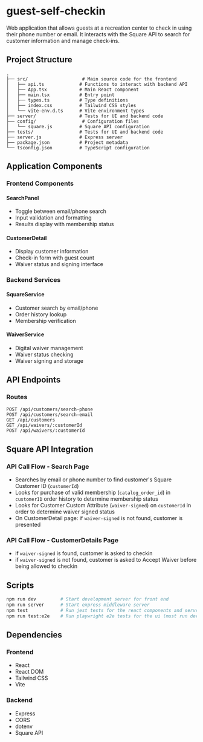 # guest-self-checkin

Web application that allows guests at a recreation center to check in using their phone number or email. It interacts with the Square API to search for customer information and manage check-ins.

## Project Structure

```
.
├── src/                    # Main source code for the frontend
│   ├── api.ts             # Functions to interact with backend API
│   ├── App.tsx            # Main React component
│   ├── main.tsx           # Entry point
│   ├── types.ts           # Type definitions
│   ├── index.css          # Tailwind CSS styles
│   └── vite-env.d.ts      # Vite environment types
├── server/                # Tests for UI and backend code
├── config/                 # Configuration files
│   └── square.js          # Square API configuration
├── tests/                 # Tests for UI and backend code
├── server.js              # Express server
├── package.json           # Project metadata
└── tsconfig.json          # TypeScript configuration
```

## Application Components

### Frontend Components

#### SearchPanel
- Toggle between email/phone search
- Input validation and formatting
- Results display with membership status

#### CustomerDetail
- Display customer information
- Check-in form with guest count
- Waiver status and signing interface

### Backend Services

#### SquareService
- Customer search by email/phone
- Order history lookup
- Membership verification

#### WaiverService
- Digital waiver management
- Waiver status checking
- Waiver signing and storage

## API Endpoints

### Routes
```
POST /api/customers/search-phone 
POST /api/customers/search-email 
GET /api/customers
GET /api/waivers/:customerId 
POST /api/waivers/:customerId
```

## Square API Integration

### API Call Flow - Search Page
- Searches by email or phone number to find customer's Square Customer ID (`customerId`)
- Looks for purchase of valid membership (`catalog_order_id`) in `customerID` order history to determine membership status
- Looks for Customer Custom Attribute (`waiver-signed`) on `customerId` in order to determine waiver signed status
- On CustomerDetail page: if `waiver-signed` is not found, customer is presented
### API Call Flow - CustomerDetails Page
- if `waiver-signed` is found, customer is asked to checkin
- if `waiver-signed` is not found, customer is asked to Accept Waiver before being allowed to checkin


## Scripts

```bash
npm run dev         # Start development server for front end
npm run server      # Start express middleware server
npm test            # Run jest tests for the react components and server
npm run test:e2e    # Run playwright e2e tests for the ui (must run dev and server in advance)
```

## Dependencies

### Frontend
- React
- React DOM
- Tailwind CSS
- Vite

### Backend
- Express
- CORS
- dotenv
- Square API
